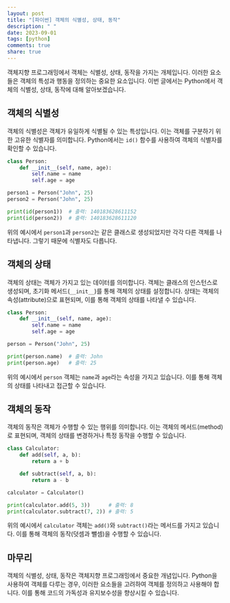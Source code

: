 ```yaml
---
layout: post
title: "[파이썬] 객체의 식별성, 상태, 동작"
description: " "
date: 2023-09-01
tags: [python]
comments: true
share: true
---
```


객체지향 프로그래밍에서 객체는 식별성, 상태, 동작을 가지는 개체입니다. 이러한 요소들은 객체의 특성과 행동을 정의하는 중요한 요소입니다. 이번 글에서는 Python에서 객체의 식별성, 상태, 동작에 대해 알아보겠습니다.

## 객체의 식별성

객체의 식별성은 객체가 유일하게 식별될 수 있는 특성입니다. 이는 객체를 구분하기 위한 고유한 식별자를 의미합니다. Python에서는 `id()` 함수를 사용하여 객체의 식별자를 확인할 수 있습니다.

```python
class Person:
    def __init__(self, name, age):
        self.name = name
        self.age = age

person1 = Person("John", 25)
person2 = Person("John", 25)

print(id(person1))  # 출력: 140183628611152
print(id(person2))  # 출력: 140183628611120
```

위의 예시에서 `person1`과 `person2`는 같은 클래스로 생성되었지만 각각 다른 객체를 나타냅니다. 그렇기 때문에 식별자도 다릅니다.

## 객체의 상태

객체의 상태는 객체가 가지고 있는 데이터를 의미합니다. 객체는 클래스의 인스턴스로 생성되며, 초기화 메서드(`__init__`)를 통해 객체의 상태를 설정합니다. 상태는 객체의 속성(attribute)으로 표현되며, 이를 통해 객체의 상태를 나타낼 수 있습니다.

```python
class Person:
    def __init__(self, name, age):
        self.name = name
        self.age = age

person = Person("John", 25)

print(person.name)  # 출력: John
print(person.age)   # 출력: 25
```

위의 예시에서 `person` 객체는 `name`과 `age`라는 속성을 가지고 있습니다. 이를 통해 객체의 상태를 나타내고 접근할 수 있습니다.

## 객체의 동작

객체의 동작은 객체가 수행할 수 있는 행위를 의미합니다. 이는 객체의 메서드(method)로 표현되며, 객체의 상태를 변경하거나 특정 동작을 수행할 수 있습니다.

```python
class Calculator:
    def add(self, a, b):
        return a + b

    def subtract(self, a, b):
        return a - b

calculator = Calculator()

print(calculator.add(5, 3))      # 출력: 8
print(calculator.subtract(7, 2)) # 출력: 5
```

위의 예시에서 `calculator` 객체는 `add()`와 `subtract()`라는 메서드를 가지고 있습니다. 이를 통해 객체의 동작(덧셈과 뺄셈)을 수행할 수 있습니다.

## 마무리

객체의 식별성, 상태, 동작은 객체지향 프로그래밍에서 중요한 개념입니다. Python을 사용하여 객체를 다루는 경우, 이러한 요소들을 고려하여 객체를 정의하고 사용해야 합니다. 이를 통해 코드의 가독성과 유지보수성을 향상시킬 수 있습니다.